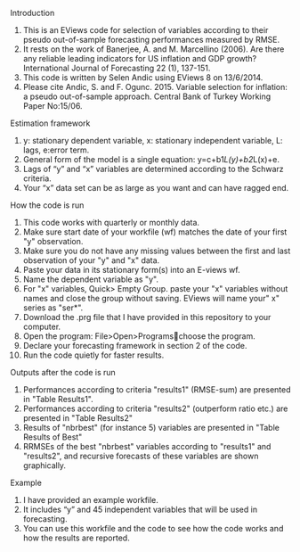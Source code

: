 Introduction
1)	This is an EViews code for selection of variables according to their pseudo out-of-sample forecasting performances measured by RMSE.
2)	It rests on the work of Banerjee, A. and M. Marcellino (2006). Are there any reliable leading indicators for US inflation and GDP growth? International Journal of Forecasting 22 (1), 137-151.
3)	This code is written by Selen Andic using EViews 8 on 13/6/2014.
4)	Please cite Andic, S. and F. Ogunc. 2015. Variable selection for inflation: a pseudo out-of-sample approach. Central Bank of Turkey Working Paper No:15/06.

Estimation framework
1)	y: stationary dependent variable, x: stationary independent variable, L: lags, e:error term.
2)	General form of the model is a single equation: y=c+b1*L(y)+b2*L(x)+e.
3)	Lags of “y” and “x” variables are determined according to the Schwarz criteria.
4)	Your “x” data set can be as large as you want and can have ragged end.

How the code is run
1)	This code works with quarterly or monthly data.
5)	Make sure start date of your workfile (wf) matches the date of your first "y" observation.
6)	Make sure you do not have any missing values between the first and last observation of your "y" and "x" data.
7)	Paste your data in its stationary form(s) into an E-views wf.
8)	Name the dependent variable as "y". 
9)	For "x" variables, Quick> Empty Group. paste your "x"  variables without names and close the group without saving. EViews will name your" x" series as "ser*".
10)	Download the .prg file that I have provided in this repository to your computer.
11)	Open the program: File>Open>Programschoose the program.
12)	Declare your forecasting framework in section 2 of the code.
13)	Run the code quietly for faster results. 

Outputs after the code is run
1)	Performances according to criteria "results1" (RMSE-sum) are presented in "Table Results1".
2)	Performances according to criteria "results2" (outperform ratio etc.) are presented in "Table Results2"
3)	Results of "nbrbest" (for instance 5) variables are presented in "Table Results of Best"
4)	RRMSEs of the best "nbrbest" variables according to "results1"  and "results2", and recursive forecasts of these variables are shown graphically.

Example
1)	I have provided an example workfile. 
2)  It includes “y” and 45 independent variables that will be used in forecasting. 
3)  You can use this workfile and the code to see how the code works and how the results are reported.
